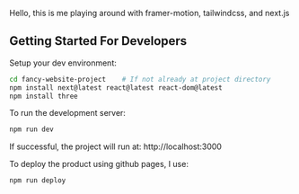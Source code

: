 
Hello, this is me playing around with framer-motion, tailwindcss, and next.js

## Getting Started For Developers

Setup your dev environment:

```bash
cd fancy-website-project    # If not already at project directory
npm install next@latest react@latest react-dom@latest
npm install three
```

To run the development server:

```bash
npm run dev
```

If successful, the project will run at:
http://localhost:3000


To deploy the product using github pages, I use:
```bash
npm run deploy
```